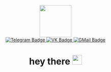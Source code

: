 <!--
**everysoftware/everysoftware** is a ✨ _special_ ✨ repository because its `README.md` (this file) appears on your GitHub profile.

Here are some ideas to get you started:

- 🔭 I’m currently working on ...
- 🌱 I’m currently learning ...
- 👯 I’m looking to collaborate on ...
- 🤔 I’m looking for help with ...
- 💬 Ask me about ...
- 📫 How to reach me: ...
- 😄 Pronouns: ...
- ⚡ Fun fact: ...
-->

<div id="header" align="center">
  <img src="https://media.giphy.com/media/mcsPU3SkKrYDdW3aAU/giphy.gif" width="100"/>  
</div>  

<div id="header" align="center"> 
  <a href="https://ivanstasevich.t.me/">
    <img src="https://img.shields.io/badge/-telegram-white?style=for-the-badge&logo=telegram&color=black" alt="Telegram Badge"/>
  </a>
  <a href="https://vk.com/vvv.stasevich">
    <img src="https://img.shields.io/badge/-vk-white?style=for-the-badge&logo=vk&color=black" alt="VK Badge"/>
  </a>
  <a href="mailto:pravitel2015ify@gmail.com">
    <img src="https://img.shields.io/badge/-gmail-white?style=for-the-badge&logo=gmail&color=black" alt="GMail Badge"/>
  </a>
</div> 

<div id="header" align="center"> 
<h1>
  hey there
  <img src="https://media.giphy.com/media/hvRJCLFzcasrR4ia7z/giphy.gif" width="30px"/>
</h1>
</div> 
